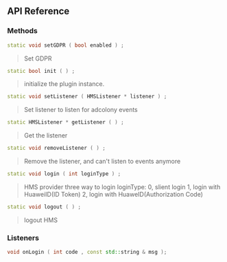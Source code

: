 ## API Reference

### Methods
```cpp
static void setGDPR ( bool enabled ) ;
```
> Set GDPR

```cpp
static bool init ( ) ;
```
>  initialize the plugin instance.

```cpp
static void setListener ( HMSListener * listener ) ;
```
> Set listener to listen for adcolony events

```cpp
static HMSListener * getListener ( ) ;
```
> Get the listener

```cpp
static void removeListener ( ) ;
```
> Remove the listener, and can't listen to events anymore

```cpp
static void login ( int loginType ) ;
```
> HMS provider three way to login
loginType: 0, slient login 1, login with HuaweiID(ID Token) 2, login with HuaweID(Authorization Code)

```cpp
static void logout ( ) ;
```
> logout HMS


### Listeners
```cpp
void onLogin ( int code , const std::string & msg );
```


